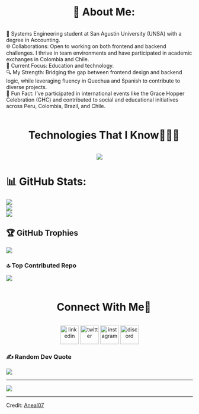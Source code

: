 <div id="user-content-toc">
  <ul align="center">
    <summary><h1 style="display: inline-block">💫 About Me:</h1></summary>
  </ul>
</div>

🚀 Systems Engineering student at San Agustin University (UNSA) with a degree in Accounting.<br>
🌐 Collaborations: Open to working on both frontend and backend challenges. I thrive in team environments and have participated in academic exchanges in Colombia and Chile.<br>
📘 Current Focus: Education and technology.<br>
🔍 My Strength: Bridging the gap between frontend design and backend logic, while leveraging fluency in Quechua and Spanish to contribute to diverse projects.<br>
🌟 Fun Fact: I’ve participated in international events like the Grace Hopper Celebration (GHC) and contributed to social and educational initiatives across Peru, Colombia, Brazil, and Chile.

<!--h1 without bottom border-->
<div id="user-content-toc">
  <ul align="center">
    <summary><h1 style="display: inline-block">Technologies That I Know👨🏻‍💻</h1></summary>
  </ul>
</div>
<!--tech stack icons-->
<p align="center">
  <a href="https://skillicons.dev">
    <img src="https://skillicons.dev/icons?i=git,vscode, py,java,js,cpp,docker,linux, github,vue, html, css, mysql,nodejs,postman,tailwind,figma,discord,unity, android" />
  </a>
</p>

# 📊 GitHub Stats:
![](https://github-readme-stats.vercel.app/api?username=NoheliaEstefhania&theme=dark&hide_border=false&include_all_commits=false&count_private=false)<br/>
![](https://github-readme-streak-stats.herokuapp.com/?user=NoheliaEstefhania&theme=dark&hide_border=false)<br/>
![](https://github-readme-stats.vercel.app/api/top-langs/?username=NoheliaEstefhania&theme=dark&hide_border=false&include_all_commits=false&count_private=false&layout=compact)

## 🏆 GitHub Trophies
![](https://github-profile-trophy.vercel.app/?username=NoheliaEstefhania&theme=onedark&no-frame=true&no-bg=false&margin-w=4)

### 🔝 Top Contributed Repo
![](https://github-contributor-stats.vercel.app/api?username=NoheliaEstefhania&limit=5&theme=tokyonight&combine_all_yearly_contributions=true)

<!-- Connect with me -->
<!--h2 without bottom border-->
<div id="user-content-toc">
  <ul align="center">
    <summary><h1 style="display: inline-block">Connect With Me🤝</h1></summary>
  </ul>
</div>


<!--icons and links-->
<p align="center">
<a href="https://www.linkedin.com/in/netaap/" target="blank"><img align="center" src="https://user-images.githubusercontent.com/88904952/234979284-68c11d7f-1acc-4f0c-ac78-044e1037d7b0.png" alt="linkedin" height="50" width="50" /></a>
<a href="https://twitter.com/nohelia_taap" target="blank"><img align="center" src="https://user-images.githubusercontent.com/88904952/234980676-61bfb021-ecc8-48f7-88e6-34c1b06c4a58.png" alt="twitter" height="50" width="50" /></a> 
<a href="https://www.instagram.com/nohelia_ta/" target="blank"><img align="center" src="https://user-images.githubusercontent.com/88904952/234981169-2dd1e58f-4b7e-468c-8213-034ba62156c3.png" alt="instagram" height="50" width="50" /></a>
<a href="https://discordapp.com/users/" target="blank"><img align="center" src="https://user-images.githubusercontent.com/88904952/234982627-019fd336-6248-453c-9b05-97c13fd1d207.png" alt="discord" height="50" width="50" /></a>
  
</p>

### ✍️ Random Dev Quote
![](https://quotes-github-readme.vercel.app/api?type=horizontal&theme=radical)

---
[![](https://visitcount.itsvg.in/api?id=NoheliaEstefhania&icon=2&color=4)](https://visitcount.itsvg.in)

------

Credit: [Aneal07](https://github.com/Aneal07)
